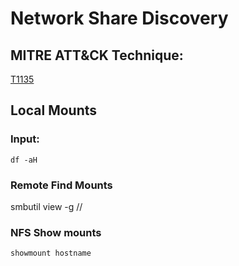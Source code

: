 # Network Share Discovery

## MITRE ATT&CK Technique:
[T1135](https://attack.mitre.org/wiki/Technique/T1135)

## Local Mounts

### Input:

    df -aH

### Remote Find Mounts

   smbutil view -g //<hostname>


### NFS Show mounts

    showmount hostname
